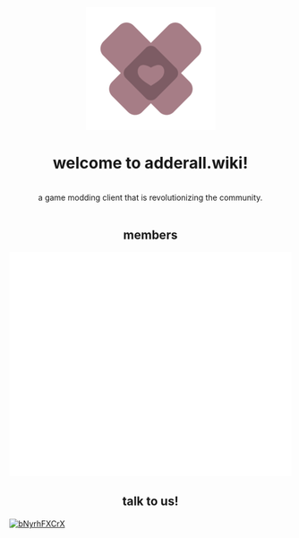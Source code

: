 <div align=center>

![](adderall.png)

# welcome to adderall.wiki!

<br />
a game modding client that is revolutionizing the community.

<br />
<br />

## members

<img src="https://raw.githubusercontent.com/adderallwiki/.github/main/profile/members.svg" width="800" height="400" alt="members">

## talk to us!

<p align="left">
<a href="https://discord.gg/bNyrhFXCrX" target="blank"><img align="center" src="https://raw.githubusercontent.com/rahuldkjain/github-profile-readme-generator/master/src/images/icons/Social/discord.svg" alt="bNyrhFXCrX" height="100" width="110" /></a>
</p>

</div>

